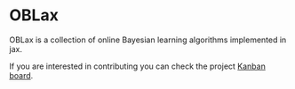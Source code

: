 # OBLax

OBLax is a collection of online Bayesian learning algorithms implemented in jax.

If you are interested in contributing you can check the project [Kanban board](https://github.com/users/MichelangeloConserva/projects/1).
